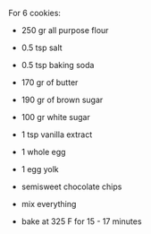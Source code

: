 For 6 cookies:
- 250 gr all purpose flour
- 0.5 tsp salt
- 0.5 tsp baking soda
- 170 gr of butter
- 190 gr of brown sugar
- 100 gr white sugar
- 1 tsp vanilla extract
- 1 whole egg
- 1 egg yolk
- semisweet chocolate chips

- mix everything
- bake at 325 F for 15 - 17 minutes

